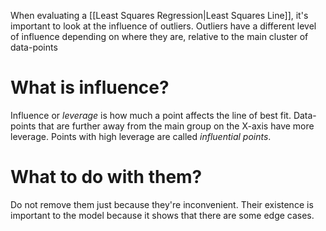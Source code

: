 When evaluating a [[Least Squares Regression|Least Squares Line]], it's important to look at the influence of outliers. Outliers have a different level of influence depending on where they are, relative to the main cluster of data-points

# What is influence?
Influence or *leverage* is how much a point affects the line of best fit. Data-points that are further away from the main group on the X-axis have more leverage. Points with high leverage are called *influential points*. 

# What to do with them?
Do not remove them just because they're inconvenient. Their existence is important to the model because it shows that there are some edge cases.